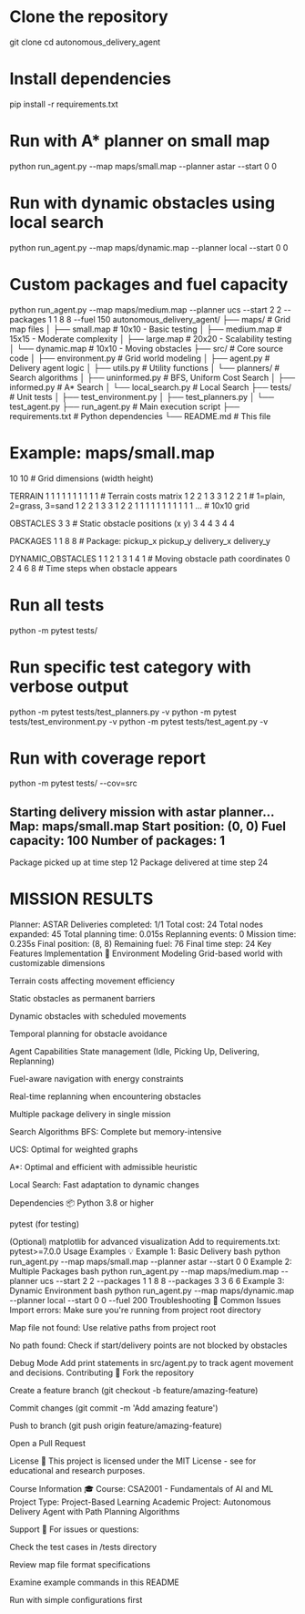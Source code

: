 # Clone the repository
git clone <repository-url>
cd autonomous_delivery_agent

# Install dependencies
pip install -r requirements.txt
# Run with A* planner on small map
python run_agent.py --map maps/small.map --planner astar --start 0 0

# Run with dynamic obstacles using local search
python run_agent.py --map maps/dynamic.map --planner local --start 0 0

# Custom packages and fuel capacity
python run_agent.py --map maps/medium.map --planner ucs --start 2 2 --packages 1 1 8 8 --fuel 150
autonomous_delivery_agent/
├── maps/                 # Grid map files
│   ├── small.map        # 10x10 - Basic testing
│   ├── medium.map       # 15x15 - Moderate complexity
│   ├── large.map        # 20x20 - Scalability testing
│   └── dynamic.map      # 10x10 - Moving obstacles
├── src/                  # Core source code
│   ├── environment.py   # Grid world modeling
│   ├── agent.py         # Delivery agent logic
│   ├── utils.py         # Utility functions
│   └── planners/        # Search algorithms
│       ├── uninformed.py # BFS, Uniform Cost Search
│       ├── informed.py   # A* Search
│       └── local_search.py # Local Search
├── tests/               # Unit tests
│   ├── test_environment.py
│   ├── test_planners.py
│   └── test_agent.py
├── run_agent.py         # Main execution script
├── requirements.txt     # Python dependencies
└── README.md           # This file
# Example: maps/small.map
10 10                    # Grid dimensions (width height)

TERRAIN
1 1 1 1 1 1 1 1 1 1     # Terrain costs matrix
1 2 2 1 3 3 1 2 2 1     # 1=plain, 2=grass, 3=sand
1 2 2 1 3 3 1 2 2 1
1 1 1 1 1 1 1 1 1 1
...                     # 10x10 grid

OBSTACLES
3 3                      # Static obstacle positions (x y)
3 4
4 3
4 4

PACKAGES
1 1 8 8                  # Package: pickup_x pickup_y delivery_x delivery_y

DYNAMIC_OBSTACLES
1 1 2 1 3 1 4 1         # Moving obstacle path coordinates
0 2 4 6 8               # Time steps when obstacle appears
# Run all tests
python -m pytest tests/

# Run specific test category with verbose output
python -m pytest tests/test_planners.py -v
python -m pytest tests/test_environment.py -v
python -m pytest tests/test_agent.py -v

# Run with coverage report
python -m pytest tests/ --cov=src

Starting delivery mission with astar planner...
Map: maps/small.map
Start position: (0, 0)
Fuel capacity: 100
Number of packages: 1
--------------------------------------------------
Package picked up at time step 12
Package delivered at time step 24

MISSION RESULTS
==================================================
Planner: ASTAR
Deliveries completed: 1/1
Total cost: 24
Total nodes expanded: 45
Total planning time: 0.015s
Replanning events: 0
Mission time: 0.235s
Final position: (8, 8)
Remaining fuel: 76
Final time step: 24
Key Features Implementation 🔧
Environment Modeling
Grid-based world with customizable dimensions

Terrain costs affecting movement efficiency

Static obstacles as permanent barriers

Dynamic obstacles with scheduled movements

Temporal planning for obstacle avoidance

Agent Capabilities
State management (Idle, Picking Up, Delivering, Replanning)

Fuel-aware navigation with energy constraints

Real-time replanning when encountering obstacles

Multiple package delivery in single mission

Search Algorithms
BFS: Complete but memory-intensive

UCS: Optimal for weighted graphs

A*: Optimal and efficient with admissible heuristic

Local Search: Fast adaptation to dynamic changes

Dependencies 📦
Python 3.8 or higher

pytest (for testing)

(Optional) matplotlib for advanced visualization
Add to requirements.txt:
pytest>=7.0.0
Usage Examples 💡
Example 1: Basic Delivery
bash
python run_agent.py --map maps/small.map --planner astar --start 0 0
Example 2: Multiple Packages
bash
python run_agent.py --map maps/medium.map --planner ucs --start 2 2 --packages 1 1 8 8 --packages 3 3 6 6
Example 3: Dynamic Environment
bash
python run_agent.py --map maps/dynamic.map --planner local --start 0 0 --fuel 200
Troubleshooting 🔧
Common Issues
Import errors: Make sure you're running from project root directory

Map file not found: Use relative paths from project root

No path found: Check if start/delivery points are not blocked by obstacles

Debug Mode
Add print statements in src/agent.py to track agent movement and decisions.
Contributing 🤝
Fork the repository

Create a feature branch (git checkout -b feature/amazing-feature)

Commit changes (git commit -m 'Add amazing feature')

Push to branch (git push origin feature/amazing-feature)

Open a Pull Request

License 📄
This project is licensed under the MIT License - see for educational and research purposes.

Course Information 🎓
Course: CSA2001 - Fundamentals of AI and ML
Project Type: Project-Based Learning
Academic Project: Autonomous Delivery Agent with Path Planning Algorithms

Support 💬
For issues or questions:

Check the test cases in /tests directory

Review map file format specifications

Examine example commands in this README

Run with simple configurations first
